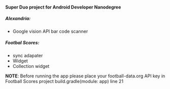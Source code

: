 #### Super Duo project for Android Developer Nanodegree

##### Alexandria:
* Google vision API bar code scanner

##### Footbal Scores: 
* sync adapater
* Widget
* Collection widget

**NOTE**: Before running the app please place your football-data.org API key in Football Scores project build.gradle(module: app) line 21



